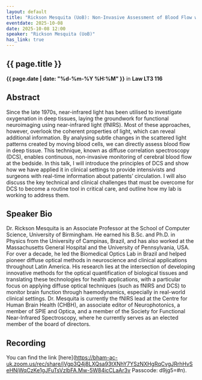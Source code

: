 ```yaml
---
layout: default
title: "Rickson Mesquita (UoB): Non-Invasive Assessment of Blood Flow with Near-Infrared Light in Trauma Units"
eventdate: 2025-10-08
date: 2025-10-08 12:00
speaker: "Rickson Mesquita (UoB)"
has_link: true
---
```


## {{ page.title }}

**{{ page.date | date: "%d-%m-%Y %H:%M" }}**
in **Law LT3 116**


## Abstract
Since the late 1970s, near-infrared light has been utilised to investigate oxygenation in deep tissues, laying the groundwork for functional neuroimaging using near-infrared light (fNIRS). Most of these approaches, however, overlook the coherent properties of light, which can reveal additional information. By analysing subtle changes in the scattered light patterns created by moving blood cells, we can directly assess blood flow in deep tissue. This technique, known as diffuse correlation spectroscopy (DCS), enables continuous, non-invasive monitoring of cerebral blood flow at the bedside. In this talk, I will introduce the principles of DCS and show how we have applied it in clinical settings to provide intensivists and surgeons with real-time information about patients’ circulation. I will also discuss the key technical and clinical challenges that must be overcome for DCS to become a routine tool in critical care, and outline how my lab is working to address them.


## Speaker Bio
Dr. Rickson Mesquita is an Associate Professor at the School of Computer Science, University of Birmingham. He earned his B.Sc. and Ph.D. in Physics from the University of Campinas, Brazil, and has also worked at the Massachusetts General Hospital and the University of Pennsylvania, USA. For over a decade, he led the Biomedical Optics Lab in Brazil and helped pioneer diffuse optical methods in neuroscience and clinical applications throughout Latin America. His research lies at the intersection of developing innovative methods for the optical quantification of biological tissues and translating these technologies for health applications, with a particular focus on applying diffuse optical techniques (such as fNIRS and DCS) to monitor brain function through haemodynamics, especially in real-world clinical settings. Dr. Mesquita is currently the fNIRS lead at the Centre for Human Brain Health (CHBH), an associate editor of Neurophotonics, a member of SPIE and Optica, and a member of the Society for Functional Near-Infrared Spectroscopy, where he currently serves as an elected member of the board of directors.

## Recording
You can find the link [here](https://bham-ac-uk.zoom.us/rec/share/jVgp3Q4j8LXQsa93tXNhY7YSzNXHgRqCvgJRrhHvSeHNjWqCzKe1gJFuTsVzlbFA.Mw-5W84icCLaAr3v 
Passcode: d9jg5=#n).
